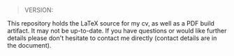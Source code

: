 > VERSION:

This repository holds the LaTeX source for my cv, as well as a PDF build artifact. It may not be up-to-date. If you have questions or would like further details please don't hesitate to contact me directly (contact details are in the document).
